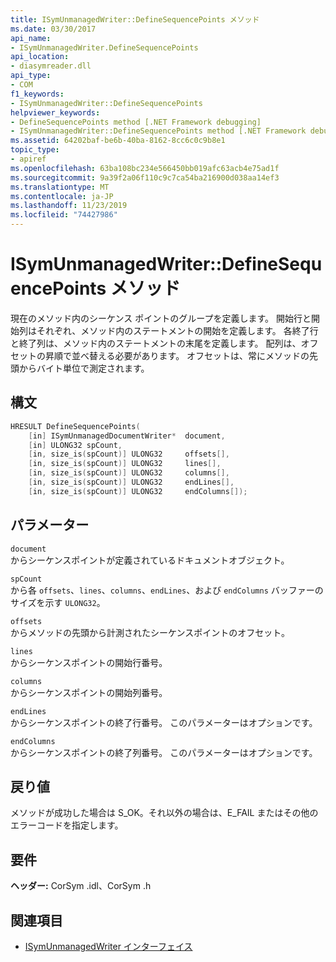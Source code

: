 ```yaml
---
title: ISymUnmanagedWriter::DefineSequencePoints メソッド
ms.date: 03/30/2017
api_name:
- ISymUnmanagedWriter.DefineSequencePoints
api_location:
- diasymreader.dll
api_type:
- COM
f1_keywords:
- ISymUnmanagedWriter::DefineSequencePoints
helpviewer_keywords:
- DefineSequencePoints method [.NET Framework debugging]
- ISymUnmanagedWriter::DefineSequencePoints method [.NET Framework debugging]
ms.assetid: 64202baf-be6b-40ba-8162-8cc6c0c9b8e1
topic_type:
- apiref
ms.openlocfilehash: 63ba108bc234e566450bb019afc63acb4e75ad1f
ms.sourcegitcommit: 9a39f2a06f110c9c7ca54ba216900d038aa14ef3
ms.translationtype: MT
ms.contentlocale: ja-JP
ms.lasthandoff: 11/23/2019
ms.locfileid: "74427986"
---
```

# <a name="isymunmanagedwriterdefinesequencepoints-method"></a>ISymUnmanagedWriter::DefineSequencePoints メソッド
現在のメソッド内のシーケンス ポイントのグループを定義します。 開始行と開始列はそれぞれ、メソッド内のステートメントの開始を定義します。 各終了行と終了列は、メソッド内のステートメントの末尾を定義します。 配列は、オフセットの昇順で並べ替える必要があります。 オフセットは、常にメソッドの先頭からバイト単位で測定されます。  
  
## <a name="syntax"></a>構文  
  
```cpp  
HRESULT DefineSequencePoints(  
    [in] ISymUnmanagedDocumentWriter*  document,  
    [in] ULONG32 spCount,  
    [in, size_is(spCount)] ULONG32     offsets[],  
    [in, size_is(spCount)] ULONG32     lines[],  
    [in, size_is(spCount)] ULONG32     columns[],  
    [in, size_is(spCount)] ULONG32     endLines[],  
    [in, size_is(spCount)] ULONG32     endColumns[]);  
```  
  
## <a name="parameters"></a>パラメーター  
 `document`  
 からシーケンスポイントが定義されているドキュメントオブジェクト。  
  
 `spCount`  
 から各 `offsets`、`lines`、`columns`、`endLines`、および `endColumns` バッファーのサイズを示す `ULONG32`。  
  
 `offsets`  
 からメソッドの先頭から計測されたシーケンスポイントのオフセット。  
  
 `lines`  
 からシーケンスポイントの開始行番号。  
  
 `columns`  
 からシーケンスポイントの開始列番号。  
  
 `endLines`  
 からシーケンスポイントの終了行番号。 このパラメーターはオプションです。  
  
 `endColumns`  
 からシーケンスポイントの終了列番号。 このパラメーターはオプションです。  
  
## <a name="return-value"></a>戻り値  
 メソッドが成功した場合は S_OK。それ以外の場合は、E_FAIL またはその他のエラーコードを指定します。  
  
## <a name="requirements"></a>要件  
 **ヘッダー:** CorSym .idl、CorSym .h  
  
## <a name="see-also"></a>関連項目

- [ISymUnmanagedWriter インターフェイス](../../../../docs/framework/unmanaged-api/diagnostics/isymunmanagedwriter-interface.md)
